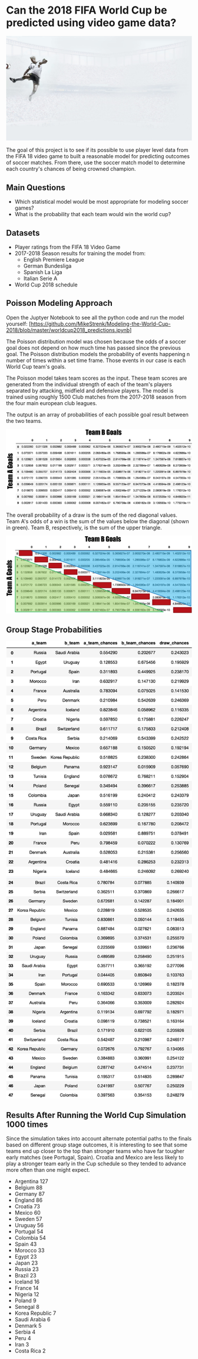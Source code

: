 
# Can the 2018 FIFA World Cup be predicted using video game data?

![Soccer](exploration/IMG_1236.jpg)

The goal of this project is to see if its possible to use player level data from the FIFA 18 video game to built a reasonable model for predicting outcomes of soccer matches. From there, use the soccer match model to determine each country's chances of being crowned champion.

## Main Questions
- Which statistical model would be most appropriate for modeling soccer games?
- What is the probability that each team would win the world cup?

## Datasets
- Player ratings from the FIFA 18 Video Game
- 2017-2018 Season results for training the model from:
    - English Premiere League
    - German Bundesliga
    - Spanish La Liga
    - Italian Serie A
- World Cup 2018 schedule

## Poisson Modeling Approach
Open the Juptyer Notebook to see all the python code and run the model yourself:
[https://github.com/MikeStrenk/Modeling-the-World-Cup-2018/blob/master/worldcup2018_predictions.ipynb]

The Poisson distribution model was chosen because the odds of a soccer goal does not depend on how much time has passed since the previous goal. The Poisson distribution models the probability of events happening n number of times within a set time frame. Those events in our case is each World Cup team's goals.

The Poisson model takes team scores as the input. These team scores are generated from the individual strength of each of the team's players separated by attacking, midfield and defensive players. The model is trained using roughly 1500 Club matches from the 2017-2018 season from the four main european club leagues.

The output is an array of probabilities of each possible goal result between the two teams.

![Soccer](exploration/poissonexample.png)

The overall probability of a draw is the sum of the red diagonal values. Team A's odds of a win is the sum of the values below the diagonal (shown in green). Team B, respectively, is the sum of the upper triangle.

![Soccer](exploration/poissonexample2.png)

## Group Stage Probabilities
![Soccer](exploration/groupstage.png)
![Soccer](exploration/groupstage2.png)


## Results After Running the World Cup Simulation 1000 times
Since the simulation takes into account alternate potential paths to the finals based on different group stage outcomes, it is interesting to see that some teams end up closer to the top than stronger teams who have far tougher early matches (see Portugal, Spain). Croatia and Mexico are less likely to play a stronger team early in the Cup schedule so they tended to advance more often than one might expect.

- Argentina 127
- Belgium 88
- Germany 87
- England 86
- Croatia 73
- Mexico 60
- Sweden 57
- Uruguay 56
- Portugal 54
- Colombia 54
- Spain 43
- Morocco 33
- Egypt 23
- Japan 23
- Russia 23
- Brazil 23
- Iceland 16
- France 14
- Nigeria 12
- Poland 9
- Senegal 8
- Korea Republic 7
- Saudi Arabia 6
- Denmark 5
- Serbia 4
- Peru 4
- Iran 3
- Costa Rica 2
